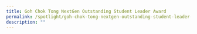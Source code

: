 ```yaml
---
title: Goh Chok Tong NextGen Outstanding Student Leader Award
permalink: /spotlight/goh-chok-tong-nextgen-outstanding-student-leader-award/
description: ""
---
```

